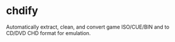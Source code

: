 # chdify
Automatically extract, clean, and convert game ISO/CUE/BIN and to CD/DVD CHD format for emulation.
